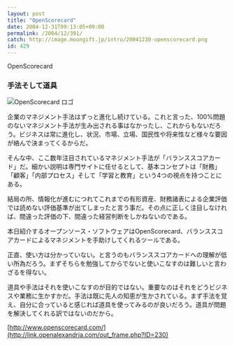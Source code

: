 ```yaml
---
layout: post
title: "OpenScorecard"
date: 2004-12-31T09:13:05+09:00
permalink: /2004/12/391/
catch: http://image.moongift.jp/intro/20041230-openscorecard.png
id: 429
---
```

OpenScorecard  
<!--more-->

### 手法そして道具
  

![OpenScorecard ロゴ](http://image.moongift.jp/intro/20041230-openscorecard.png "OpenScorecard ロゴ")

  

企業のマネジメント手法はずっと進化し続けている。これと言った、100%問題のないマネジメント手法が生み出される事はなかったし、これからもないだろう。ビジネスは常に進化し、状況、市場、立場、国民性や将来性など様々な要因が絡んで決まってくるからだ。

  

そんな中、ここ数年注目されているマネジメント手法が「バランススコアカード」だ。細かい説明は専門サイトに任せるとして、基本コンセプトは「財務」「顧客」「内部プロセス」そして「学習と教育」という4つの視点を持つことにある。

  

結局の所、情報化が進むにつれてこれまでの有形資産、財務諸表による企業評価では読めない評価基準が出てしまったと言う事だ。その点に正しく注目しなければ、間違った評価の下、間違った経営判断をしかねないのである。

  

本日紹介するオープンソース・ソフトウェアはOpenScorecard、バランススコアカードによるマネジメントを手助けしてくれるツールである。

  

正直、使い方は分かっていない。と言うのもバランススコアカードへの理解が低い所為だろう。まずそちらを勉強してからでないと使いこなすのは難しいと言わざるを得ない。

  

道具や手法はそれを使いこなすのが目的ではない。重要なのはそれをどうビジネスや業務に生かすかだ。手法は既に先人の知恵が生かされている。まず手法を覚え、自分に合っていると感じれば道具を使ってみるのが良いだろう。道具が問題を解決してくれる訳ではないのだから。

  

[http://www.openscorecard.com/](http://link.openalexandria.com/out_frame.php?ID=230)

